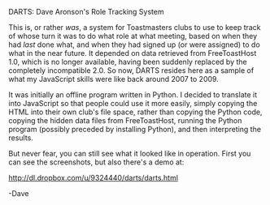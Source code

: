 DARTS: Dave Aronson's Role Tracking System

This is, or rather *was*, a system for Toastmasters clubs to use to
keep track of whose turn it was to do what role at what meeting, based
on when they had *last* done what, and when they had signed up (or
were assigned) to do what in the near future.  It depended on data
retrieved from FreeToastHost 1.0, which is no longer available, having
been suddenly replaced by the completely incompatible 2.0.  So now,
DARTS resides here as a sample of what my JavaScript skills were like
back around 2007 to 2009.

It was initially an offline program written in Python.  I decided to
translate it into JavaScript so that people could use it more easily,
simply copying the HTML into their own club's file space, rather than
copying the Python code, copying the hidden data files from
FreeToastHost, running the Python program (possibly preceded by
installing Python), and then interpreting the results.

But never fear, you can still see what it looked like in operation.
First you can see the screenshots, but also there's a demo at:

  http://dl.dropbox.com/u/9324440/darts/darts.html

-Dave
